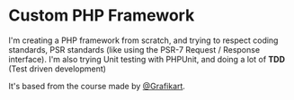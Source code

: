 # Custom PHP Framework
I'm creating a PHP framework from scratch, and trying to respect coding standards, PSR standards (like using the PSR-7 Request / Response interface).
I'm also trying Unit testing with PHPUnit, and doing a lot of **TDD** (Test driven development)

It's based from the course made by [@Grafikart](https://github.com/Grafikart/).